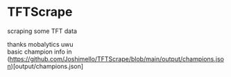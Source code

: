 # TFTScrape
scraping some TFT data

thanks mobalytics uwu  
basic champion info in (https://github.com/Joshimello/TFTScrape/blob/main/output/champions.json)[output/champions.json]
